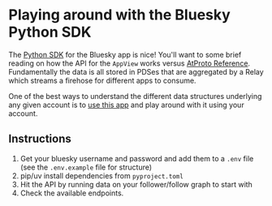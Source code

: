 # Playing around with the Bluesky Python SDK

The [Python SDK](https://atproto.blue/en/latest/index.html) for the Bluesky app is nice! You'll want to some brief reading on how the API for the `AppView` works versus [AtProto Reference](https://atproto.com/guides/overview). Fundamentally the data is all stored in PDSes that are aggregated by a Relay which streams a firehose for different apps to consume. 

One of the best ways to understand the different data structures underlying any given account is to [use this app](https://atproto-browser.vercel.app/) and play around with it using your account. 

## Instructions

1. Get your bluesky username and password and add them to a `.env` file (see the `.env.example` file for structure)
2. pip/uv install dependencies from `pyproject.toml`
3. Hit the API by running data on your follower/follow graph to start with
4. Check the available endpoints. 






